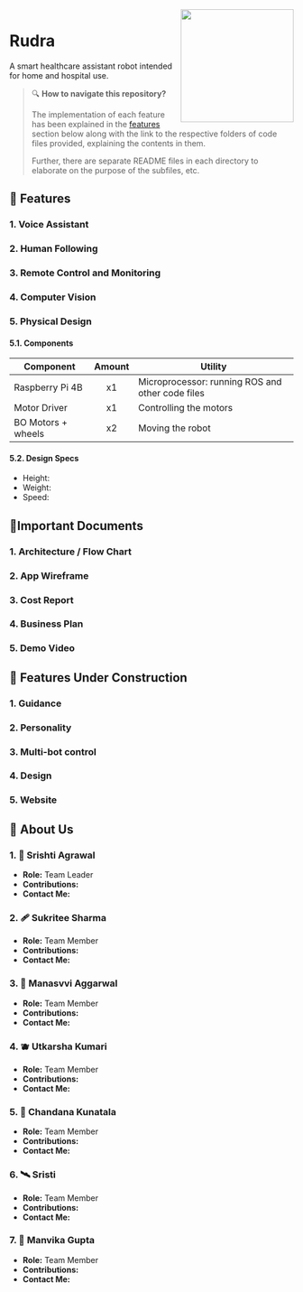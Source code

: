 <img src="https://github.com/aceta-minophen/Rudra/blob/website/Website/public/Rudra.svg" align="right" width="200">

# Rudra
A smart healthcare assistant robot intended for home and hospital use.

> 🔍 **How to navigate this repository?**
> 
> The implementation of each feature has been explained in the [features](https://github.com/aceta-minophen/Rudra/edit/main/README.md#feet-features) section below along with the link to the respective folders of code files provided, explaining the contents in them. 
>
>Further, there are separate README files in each directory to elaborate on the purpose of the subfiles, etc.

## :feet: Features
### 1. Voice Assistant 
### 2. Human Following
### 3. Remote Control and Monitoring
### 4. Computer Vision
### 5. Physical Design
#### 5.1. Components
| Component  | Amount  | Utility |
|---| :-: |---|
| Raspberry Pi 4B | x1 | Microprocessor: running ROS and other code files |
| Motor Driver | x1 | Controlling the motors |
| BO Motors + wheels | x2 | Moving the robot |

#### 5.2. Design Specs
- Height:
- Weight:
- Speed:

## 📑Important Documents
### 1. Architecture / Flow Chart
### 2. App Wireframe
### 3. Cost Report
### 4. Business Plan
### 5. Demo Video

## 🔭 Features Under Construction
### 1. Guidance
### 2. Personality
### 3. Multi-bot control
### 4. Design
### 5. Website

## 🧩 About Us
### 1. 🍃 Srishti Agrawal
- **Role:** Team Leader
- **Contributions:**
- **Contact Me:** 
### 2. 🩹 Sukritee Sharma
- **Role:** Team Member
- **Contributions:**
- **Contact Me:** 
### 3. 🌂 Manasvvi Aggarwal
- **Role:** Team Member
- **Contributions:**
- **Contact Me:** 
### 4. 🫐 Utkarsha Kumari
- **Role:** Team Member
- **Contributions:**
- **Contact Me:** 
### 5. 🌮 Chandana Kunatala
- **Role:** Team Member
- **Contributions:**
- **Contact Me:** 
### 6. 🛰️ Sristi
- **Role:** Team Member
- **Contributions:**
- **Contact Me:** 
### 7. 🔖 Manvika Gupta
- **Role:** Team Member
- **Contributions:**
- **Contact Me:** 
